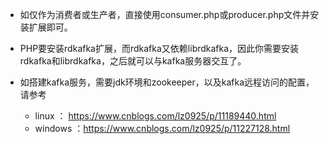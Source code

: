 - 如仅作为消费者或生产者，直接使用consumer.php或producer.php文件并安装扩展即可。

- PHP要安装rdkafka扩展，而rdkafka又依赖librdkafka，因此你需要安装rdkafka和librdkafka，之后就可以与kafka服务器交互了。

- 如搭建kafka服务，需要jdk环境和zookeeper，以及kafka远程访问的配置，请参考
	- linux ： <a href="https://www.cnblogs.com/lz0925/p/11189440.html">https://www.cnblogs.com/lz0925/p/11189440.html</a>
	- windows ：<a href="https://www.cnblogs.com/lz0925/p/11227128.html">https://www.cnblogs.com/lz0925/p/11227128.html</a>

